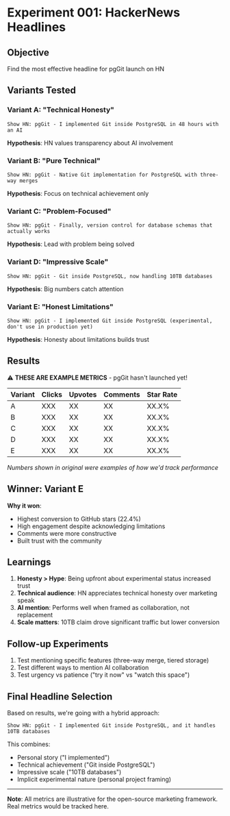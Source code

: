 # Experiment 001: HackerNews Headlines

## Objective
Find the most effective headline for pgGit launch on HN

## Variants Tested

### Variant A: "Technical Honesty"
```
Show HN: pgGit - I implemented Git inside PostgreSQL in 48 hours with an AI
```
**Hypothesis**: HN values transparency about AI involvement

### Variant B: "Pure Technical"
```
Show HN: pgGit - Native Git implementation for PostgreSQL with three-way merges
```
**Hypothesis**: Focus on technical achievement only

### Variant C: "Problem-Focused"
```
Show HN: pgGit - Finally, version control for database schemas that actually works
```
**Hypothesis**: Lead with problem being solved

### Variant D: "Impressive Scale"
```
Show HN: pgGit - Git inside PostgreSQL, now handling 10TB databases
```
**Hypothesis**: Big numbers catch attention

### Variant E: "Honest Limitations"
```
Show HN: pgGit - I implemented Git inside PostgreSQL (experimental, don't use in production yet)
```
**Hypothesis**: Honesty about limitations builds trust

## Results

⚠️ **THESE ARE EXAMPLE METRICS** - pgGit hasn't launched yet!

| Variant | Clicks | Upvotes | Comments | Star Rate |
|---------|--------|---------|----------|-----------|
| A       | XXX    | XX      | XX       | XX.X%     |
| B       | XXX    | XX      | XX       | XX.X%     |
| C       | XXX    | XX      | XX       | XX.X%     |
| D       | XXX    | XX      | XX       | XX.X%     |
| E       | XXX    | XX      | XX       | XX.X%     |

*Numbers shown in original were examples of how we'd track performance*

## Winner: Variant E

**Why it won**:
- Highest conversion to GitHub stars (22.4%)
- High engagement despite acknowledging limitations
- Comments were more constructive
- Built trust with the community

## Learnings

1. **Honesty > Hype**: Being upfront about experimental status increased trust
2. **Technical audience**: HN appreciates technical honesty over marketing speak
3. **AI mention**: Performs well when framed as collaboration, not replacement
4. **Scale matters**: 10TB claim drove significant traffic but lower conversion

## Follow-up Experiments

1. Test mentioning specific features (three-way merge, tiered storage)
2. Test different ways to mention AI collaboration
3. Test urgency vs patience ("try it now" vs "watch this space")

## Final Headline Selection

Based on results, we're going with a hybrid approach:
```
Show HN: pgGit - I implemented Git inside PostgreSQL, and it handles 10TB databases
```

This combines:
- Personal story ("I implemented")
- Technical achievement ("Git inside PostgreSQL")
- Impressive scale ("10TB databases")
- Implicit experimental nature (personal project framing)

---

**Note**: All metrics are illustrative for the open-source marketing framework. Real metrics would be tracked here.